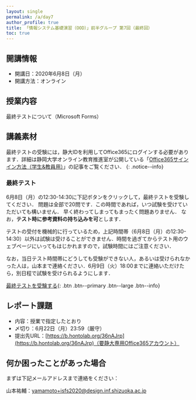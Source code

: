 ```yaml
---
layout: single
permalink: /a/day7
author_profile: true
title: 「情報システム基礎演習（OOD）」前半グループ 第7回（最終回）
toc: true
---
```


## 開講情報

* 開講日：2020年6月8日（月）
* 開講方法：オンライン


## 授業内容

最終テストについて（Microsoft Forms）


## 講義素材

最終テストの受験には，静大IDを利用してOffice365にログインする必要があります．詳細は静岡大学オンライン教育推進室が公開している「[Office365サインイン方法（学生&教員用）](https://wwp.shizuoka.ac.jp/online-education/office365%e3%82%b5%e3%82%a4%e3%83%b3%e3%82%a4%e3%83%b3%ef%bc%86-ms-stream%e8%a6%96%e8%81%b4%e6%96%b9%e6%b3%95%ef%bc%88%e5%ad%a6%e7%94%9f%e6%95%99%e5%93%a1%e7%94%a8%ef%bc%89/)」の記事をご覧ください．
{: .notice--info}


### 最終テスト

6月8日（月）の12:30-14:30に下記ボタンをクリックして，最終テストを受験してください．
問題は全部で20問です．この時間であれば，いつ試験を受けていただいても構いません．
早く終わってしまってもまったく問題ありません．
なお，**テスト時に参考資料の持ち込みを可**とします．

テストの受付を機械的に行っているため，上記時間帯（6月8日（月）の12:30-14:30）以外は試験は受けることができません．時間を過ぎてからテスト用のウェブページにいってもはじかれますので，試験時間にはご注意ください．

なお，当日テスト時間帯にどうしても受験ができない人，あるいは受けられなかった人は，山本まで連絡ください．6月9日（火）18:00までに連絡いただけたら，別日程で試験を受けられるようにします．

[最終テストを受験する](https://forms.office.com/Pages/ResponsePage.aspx?id=ANzX4CFG4E-Qsd97G0CzURim94UH6ydFhbxtcbh7_4hUNjdPRjNaVDcyVUI5VUlLSzMwRDVCU0tPTS4u){: .btn .btn--primary .btn--large .btn--info}



## レポート課題
* 内容：授業で指定したとおり
* 〆切り：6月22日（月）23:59（厳守）
* 提出先URL：[https://b.hontolab.org/36nAJrp](https://b.hontolab.org/36nAJrp)（要静大専用Office365アカウント）


## 何か困ったことがあった場合
まずは下記メールアドレスまで連絡をください：

山本祐輔：yamamoto+isfs2020@design.inf.shizuoka.ac.jp


